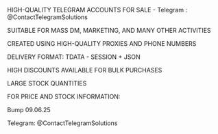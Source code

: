 HIGH-QUALITY TELEGRAM ACCOUNTS FOR SALE - Telegram : @ContactTelegramSolutions

SUITABLE FOR MASS DM, MARKETING, AND MANY OTHER ACTIVITIES

CREATED USING HIGH-QUALITY PROXIES AND PHONE NUMBERS

DELIVERY FORMAT: TDATA - SESSION + JSON

HIGH DISCOUNTS AVAILABLE FOR BULK PURCHASES

LARGE STOCK QUANTITIES

FOR PRICE AND STOCK INFORMATION:

Bump 09.06.25

Telegram: @ContactTelegramSolutions
